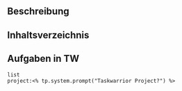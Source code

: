 ## Beschreibung
## Inhaltsverzeichnis

## Aufgaben in TW
```tw
list
project:<% tp.system.prompt("Taskwarrior Project?") %>
```
